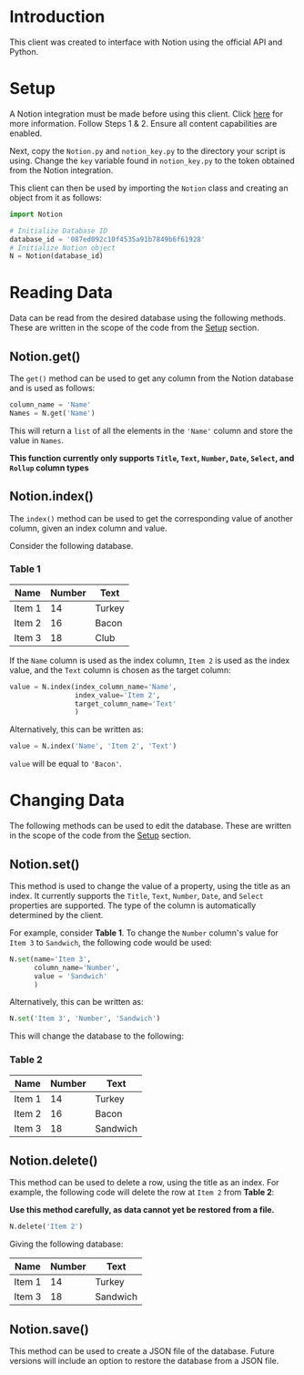 # Introduction

This client was created to interface with Notion using the official API and Python.
# Setup

A Notion integration must be made before using this client. Click [here](https://developers.notion.com/docs/getting-started) for more information. 
Follow Steps 1 & 2. Ensure all content capabilities are enabled.

Next, copy the `Notion.py` and `notion_key.py` to the directory your script is using.
Change the `key` variable found in `notion_key.py` to the token obtained from the Notion integration.

This client can then be used by importing the `Notion` class and creating an object from it as follows:

```python
import Notion

# Initialize Database ID
database_id = '087ed092c10f4535a91b7849b6f61928'
# Initialize Notion object 
N = Notion(database_id)
```

# Reading Data

Data can be read from the desired database using the following methods. 
These are written in the scope of the code from the [Setup](#Setup) section.

## Notion.get()

The `get()` method can be used to get any column from the Notion database and is used as follows:

```python
column_name = 'Name'
Names = N.get('Name')
```

This will return a `list` of all the elements in the `'Name'` column and store the value in `Names`.

**This function currently only supports `Title`, `Text`, `Number`, `Date`, `Select`, and `Rollup` column types**

## Notion.index()

The `index()` method can be used to get the corresponding value of another column, given an index column and value.

Consider the following database.

### Table 1

| Name   | Number | Text   |
|--------|--------|--------|
| Item 1 | 14     | Turkey |
| Item 2 | 16     | Bacon  |
| Item 3 | 18     | Club   |

If the `Name` column is used as the index column, `Item 2` is used as the index value, and the `Text` column is chosen as the target column:

```python
value = N.index(index_column_name='Name', 
                index_value='Item 2', 
                target_column_name='Text'
                )
```
Alternatively, this can be written as:
```python
value = N.index('Name', 'Item 2', 'Text')
```

`value` will be equal to `'Bacon'`.

# Changing Data

The following methods can be used to edit the database. 
These are written in the scope of the code from the [Setup](#Setup) section.

## Notion.set()

This method is used to change the value of a property, using the title as an index. It currently supports the `Title`, `Text`, `Number`, `Date`, and `Select` properties are supported. 
The type of the column is automatically determined by the client.

For example, consider **Table 1**. To change the `Number` column's value for `Item 3` to `Sandwich`, the following code would be used:

```python
N.set(name='Item 3',
      column_name='Number',
      value = 'Sandwich'
      )
```

Alternatively, this can be written as:

```python
N.set('Item 3', 'Number', 'Sandwich')
```

This will change the database to the following:

### Table 2

| Name   | Number | Text     |
|--------|--------|----------|
| Item 1 | 14     | Turkey   |
| Item 2 | 16     | Bacon    |
| Item 3 | 18     | Sandwich |

## Notion.delete()

This method can be used to delete a row, using the title as an index. 
For example, the following code will delete the row at `Item 2` from **Table 2**:

**Use this method carefully, as data cannot yet be restored from a file.**

```python
N.delete('Item 2')
```

Giving the following database:

| Name   | Number | Text     |
|--------|--------|----------|
| Item 1 | 14     | Turkey   |
| Item 3 | 18     | Sandwich |

## Notion.save()

This method can be used to create a JSON file of the database. 
Future versions will include an option to restore the database from a JSON file.